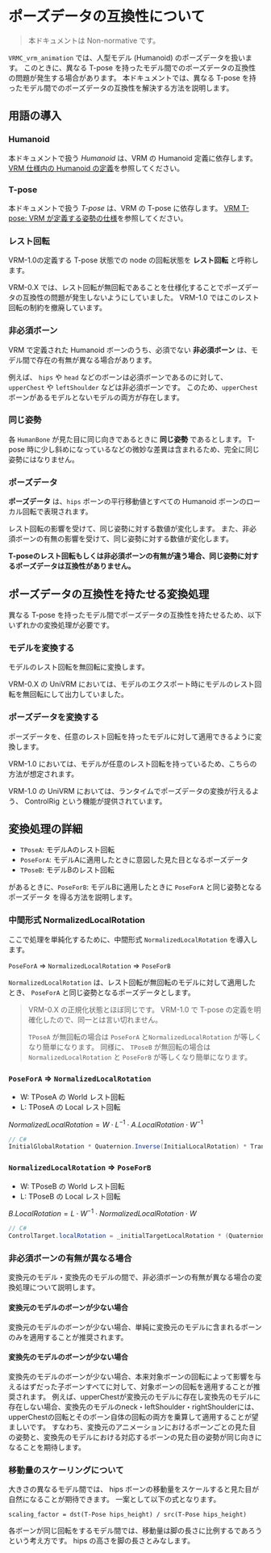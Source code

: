 # ポーズデータの互換性について

> 本ドキュメントは Non-normative です。

`VRMC_vrm_animation` では、人型モデル (Humanoid) のポーズデータを扱います。
このときに、異なる T-pose を持ったモデル間でのポーズデータの互換性の問題が発生する場合があります。
本ドキュメントでは、異なる T-pose を持ったモデル間でのポーズデータの互換性を解決する方法を説明します。

## 用語の導入

### Humanoid
本ドキュメントで扱う *Humanoid* は、VRM の Humanoid 定義に依存します。
[VRM 仕様内の Humanoid の定義](https://github.com/vrm-c/vrm-specification/blob/master/specification/VRMC_vrm-1.0/humanoid.ja.md)を参照してください。

### T-pose
本ドキュメントで扱う *T-pose* は、VRM の T-pose に依存します。
[VRM T-pose: VRM が定義する姿勢の仕様](https://github.com/vrm-c/vrm-specification/blob/master/specification/VRMC_vrm-1.0/tpose.ja.md)を参照してください。

### レスト回転
VRM-1.0の定義する T-pose 状態での node の回転状態を **レスト回転** と呼称します。

VRM-0.X では、レスト回転が無回転であることを仕様化することでポーズデータの互換性の問題が発生しないようにしていました。
VRM-1.0 ではこのレスト回転の制約を撤廃しています。

### 非必須ボーン
VRM で定義された Humanoid ボーンのうち、必須でない **非必須ボーン** は、モデル間で存在の有無が異なる場合があります。

例えば、 `hips` や `head` などのボーンは必須ボーンであるのに対して、 `upperChest` や `leftShoulder` などは非必須ボーンです。
このため、`upperChest` ボーンがあるモデルとないモデルの両方が存在します。

### 同じ姿勢
各 `HumanBone` が見た目に同じ向きであるときに **同じ姿勢** であるとします。
T-pose 時に少し斜めになっているなどの微妙な差異は含まれるため、完全に同じ姿勢にはなりません。

### ポーズデータ
**ポーズデータ** は、`hips` ボーンの平行移動値とすべての Humanoid ボーンのローカル回転で表現されます。

レスト回転の影響を受けて、同じ姿勢に対する数値が変化します。
また、非必須ボーンの有無の影響を受けて、同じ姿勢に対する数値が変化します。

**T-poseのレスト回転もしくは非必須ボーンの有無が違う場合、同じ姿勢に対するポーズデータは互換性がありません。**

## ポーズデータの互換性を持たせる変換処理

異なる T-pose を持ったモデル間でポーズデータの互換性を持たせるため、以下いずれかの変換処理が必要です。

### モデルを変換する
モデルのレスト回転を無回転に変換します。

VRM-0.X の UniVRM においては、モデルのエクスポート時にモデルのレスト回転を無回転にして出力していました。

### ポーズデータを変換する
ポーズデータを、任意のレスト回転を持ったモデルに対して適用できるように変換します。

VRM-1.0 においては、モデルが任意のレスト回転を持っているため、こちらの方法が想定されます。

VRM-1.0 の UniVRM においては、ランタイムでポーズデータの変換が行えるよう、 ControlRig という機能が提供されています。

## 変換処理の詳細

- `TPoseA`: モデルAのレスト回転
- `PoseForA`: モデルAに適用したときに意図した見た目となるポーズデータ
- `TPoseB`: モデルBのレスト回転

があるときに、`PoseForB`: モデルBに適用したときに `PoseForA` と同じ姿勢となるポーズデータ を得る方法を説明します。

### 中間形式 NormalizedLocalRotation

ここで処理を単純化するために、中間形式 `NormalizedLocalRotation` を導入します。

`PoseForA` => `NormalizedLocalRotation` => `PoseForB`

`NormalizedLocalRotation` は、レスト回転が無回転のモデルに対して適用したとき、 `PoseForA` と同じ姿勢となるポーズデータとします。

> VRM-0.X の正規化状態とほぼ同じです。 VRM-1.0 で T-pose の定義を明確化したので、同一とは言い切れません。
>
> `TPoseA` が無回転の場合は `PoseForA` と`NormalizedLocalRotation` が等しくなり簡単になります。
> 同様に、 `TPoseB` が無回転の場合は `NormalizedLocalRotation` と `PoseForB` が等しくなり簡単になります。

### `PoseForA` => `NormalizedLocalRotation`

- W: TPoseA の World レスト回転
- L: TPoseA の Local レスト回転

$NormalizedLocalRotation = W \cdot L^{-1} \cdot A.LocalRotation \cdot W^{-1}$

```cs
// C#
InitialGlobalRotation * Quaternion.Inverse(InitialLocalRotation) * Transform.localRotation * Quaternion.Inverse(InitialGlobalRotation);
```

### `NormalizedLocalRotation` => `PoseForB`

- W: TPoseB の World レスト回転
- L: TPoseB の Local レスト回転

$B.LocalRotation = L \cdot W^{-1} \cdot NormalizedLocalRotation \cdot W$

```cs
// C#
ControlTarget.localRotation = _initialTargetLocalRotation * (Quaternion.Inverse(_initialTargetGlobalRotation) * ControlBone.localRotation * _initialTargetGlobalRotation);
```

### 非必須ボーンの有無が異なる場合
変換元のモデル・変換先のモデルの間で、非必須ボーンの有無が異なる場合の変換処理について説明します。

#### 変換元のモデルのボーンが少ない場合
変換元のモデルのボーンが少ない場合、単純に変換元のモデルに含まれるボーンのみを適用することが推奨されます。

#### 変換先のモデルのボーンが少ない場合
変換先のモデルのボーンが少ない場合、本来対象ボーンの回転によって影響を与えるはずだった子ボーンすべてに対して、対象ボーンの回転を適用することが推奨されます。
例えば、upperChestが変換元のモデルに存在し変換先のモデルに存在しない場合、変換先のモデルのneck・leftShoulder・rightShoulderには、upperChestの回転とそのボーン自体の回転の両方を乗算して適用することが望ましいです。
すなわち、変換元のアニメーションにおけるボーンごとの見た目の姿勢と、変換先のモデルにおける対応するボーンの見た目の姿勢が同じ向きになることを期待します。

### 移動量のスケーリングについて
大きさの異なるモデル間では、 hips ボーンの移動量をスケールすると見た目が自然になることが期待できます。
一案として以下の式となります。

`scaling_factor = dst(T-Pose hips_height) / src(T-Pose hips_height)`

各ボーンが同じ回転をするモデル間では、移動量は脚の長さに比例するであろうという考え方です。
hips の高さを脚の長さとみなします。
